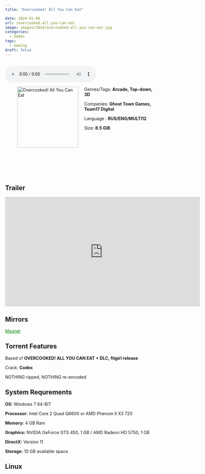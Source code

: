 ```yaml
---
title: "Overcooked! All You Can Eat"

date: 2024-01-08
url: /overcooked-all-you-can-eat
image: images/2024/overcooked-all-you-can-eat.jpg
categories:
  - Games
tags:
  - Gaming
draft: false
---
```

##

<style>
  body.dark-mode,
  body.dark-mode main * {
    background: url('/images/2024/overcooked-all-you-can-eat.png') center center fixed no-repeat;
    background-size: 100% 100%;
    background-size: cover;
    color: #f5f5f5;
  }
</style>
<script>
    document.addEventListener('DOMContentLoaded', function () {
        var body = document.body;
        var switcher = document.querySelector('.js-toggle');
                body.classList.add('dark-mode');
                // Save user preference in storage
                localStorage.setItem('darkMode', 'true');
            
        });
</script>

<audio controls autoplay>
  <source src="/audio/overcooked-all-you-can-eat.mp3" type="audio/mp3">
  Your browser does not support the audio tag.
</audio>

<figure style="float: left; margin-right: 20px;">
  <img src="/images/2024/overcooked-all-you-can-eat.jpg" alt="Overcooked! All You Can Eat" style="width: 200px;">
</figure>

Genres/Tags: **Arcade, Top-down, 3D**

Companies: **Ghost Town Games, Team17 Digital**

Language : **RUS/ENG/MULTI12**

Size: **8.5 GiB**
# ⠀
# ⠀

## Trailer
<iframe width="640" height="360" src="https://www.youtube.com/embed/v9R7GMZw81E" title="Overcooked! All You Can Eat - Launch Trailer" frameborder="0" allow="accelerometer; autoplay; clipboard-write; encrypted-media; gyroscope; picture-in-picture; web-share" allowfullscreen></iframe>

## Mirrors
<a href="magnet:?xt=urn:btih:F6FL4GXW3IEODJLAXRCT5WCD2A5BM47G&dn=Overcooked!%20All%20You%20Can%20Eat" style="color: green;">Magnet</a>

## Torrent Features
Based of **OVERCOOKED! ALL YOU CAN EAT + DLC, fitgirl release**

Crack: **Codex**

NOTHING ripped, NOTHING re-encoded

## System Requrements
**OS:** Windows 7 64-BIT

**Processor:** Intel Core 2 Quad Q6600 or AMD Phenom II X3 720

**Memory:** 4 GB Ram

**Graphics:** NVIDIA GeForce GTS 450, 1 GB / AMD Radeon HD 5750, 1 GB

**DirectX:** Version 11

**Storage:** 10 GB available space

## Linux
